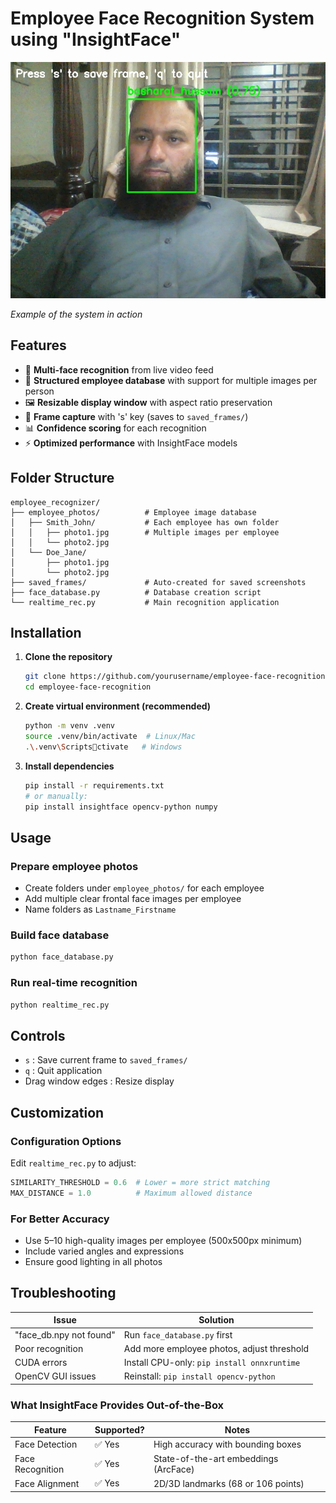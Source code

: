 
# Employee Face Recognition System using "InsightFace"

![Demo Screenshot](./saved_frames/demo_screenshot.jpg) 

*Example of the system in action*

## Features

- 👥 **Multi-face recognition** from live video feed  
- 📁 **Structured employee database** with support for multiple images per person  
- 🖼️ **Resizable display window** with aspect ratio preservation  
- 📸 **Frame capture** with 's' key (saves to `saved_frames/`)  
- 📊 **Confidence scoring** for each recognition  
- ⚡ **Optimized performance** with InsightFace models  

## Folder Structure

```
employee_recognizer/
├── employee_photos/          # Employee image database
│   ├── Smith_John/           # Each employee has own folder
│   │   ├── photo1.jpg        # Multiple images per employee
│   │   └── photo2.jpg
│   └── Doe_Jane/
│       ├── photo1.jpg
│       └── photo2.jpg
├── saved_frames/             # Auto-created for saved screenshots
├── face_database.py          # Database creation script
└── realtime_rec.py           # Main recognition application
```

## Installation

1. **Clone the repository**
   ```bash
   git clone https://github.com/yourusername/employee-face-recognition.git
   cd employee-face-recognition
   ```

2. **Create virtual environment (recommended)**
   ```bash
   python -m venv .venv
   source .venv/bin/activate  # Linux/Mac
   .\.venv\Scriptsctivate   # Windows
   ```

3. **Install dependencies**
   ```bash
   pip install -r requirements.txt
   # or manually:
   pip install insightface opencv-python numpy
   ```

## Usage

### Prepare employee photos

- Create folders under `employee_photos/` for each employee  
- Add multiple clear frontal face images per employee  
- Name folders as `Lastname_Firstname`  

### Build face database
```bash
python face_database.py
```

### Run real-time recognition
```bash
python realtime_rec.py
```

## Controls

- `s` : Save current frame to `saved_frames/`  
- `q` : Quit application  
- Drag window edges : Resize display  

## Customization

### Configuration Options

Edit `realtime_rec.py` to adjust:

```python
SIMILARITY_THRESHOLD = 0.6  # Lower = more strict matching
MAX_DISTANCE = 1.0          # Maximum allowed distance
```

### For Better Accuracy

- Use 5–10 high-quality images per employee (500x500px minimum)  
- Include varied angles and expressions  
- Ensure good lighting in all photos  

## Troubleshooting

| Issue                    | Solution                              |
|--------------------------|----------------------------------------|
| "face_db.npy not found" | Run `face_database.py` first           |
| Poor recognition        | Add more employee photos, adjust threshold |
| CUDA errors             | Install CPU-only: `pip install onnxruntime` |
| OpenCV GUI issues       | Reinstall: `pip install opencv-python` |


### What InsightFace Provides Out-of-the-Box

| Feature               | Supported? | Notes                                  |
|-----------------------|------------|----------------------------------------|
| Face Detection        | ✅ Yes      | High accuracy with bounding boxes      |
| Face Recognition      | ✅ Yes      | State-of-the-art embeddings (ArcFace)  |
| Face Alignment        | ✅ Yes      | 2D/3D landmarks (68 or 106 points)     |
